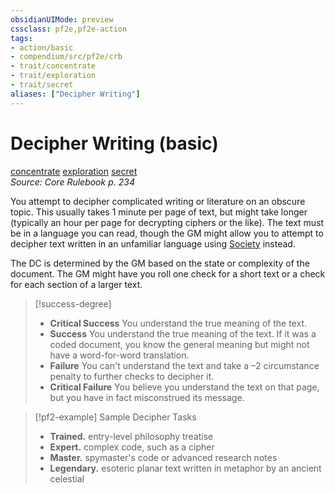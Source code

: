 ```yaml
---
obsidianUIMode: preview
cssclass: pf2e,pf2e-action
tags:
- action/basic
- compendium/src/pf2e/crb
- trait/concentrate
- trait/exploration
- trait/secret
aliases: ["Decipher Writing"]
---
```

# Decipher Writing (basic)
[concentrate](concentrate.md "Concentrate Action & Ability Trait")  [exploration](exploration.md "Exploration Action & Ability Trait")  [secret](secret.md "Secret General Trait")  
*Source: Core Rulebook p. 234*  



You attempt to decipher complicated writing or literature on an obscure topic. This usually takes 1 minute per page of text, but might take longer (typically an hour per page for decrypting ciphers or the like). The text must be in a language you can read, though the GM might allow you to attempt to decipher text written in an unfamiliar language using [Society](skills.md#Society) instead.

The DC is determined by the GM based on the state or complexity of the document. The GM might have you roll one check for a short text or a check for each section of a larger text.

> [!success-degree] 
> - **Critical Success** You understand the true meaning of the text.
> - **Success** You understand the true meaning of the text. If it was a coded document, you know the general meaning but might not have a word-for-word translation.
> - **Failure** You can't understand the text and take a –2 circumstance penalty to further checks to decipher it.
> - **Critical Failure** You believe you understand the text on that page, but you have in fact misconstrued its message.

> [!pf2-example] Sample Decipher Tasks
> 
> - **Trained.** entry-level philosophy treatise
> - **Expert.** complex code, such as a cipher
> - **Master.** spymaster's code or advanced research notes
> - **Legendary.** esoteric planar text written in metaphor by an ancient celestial